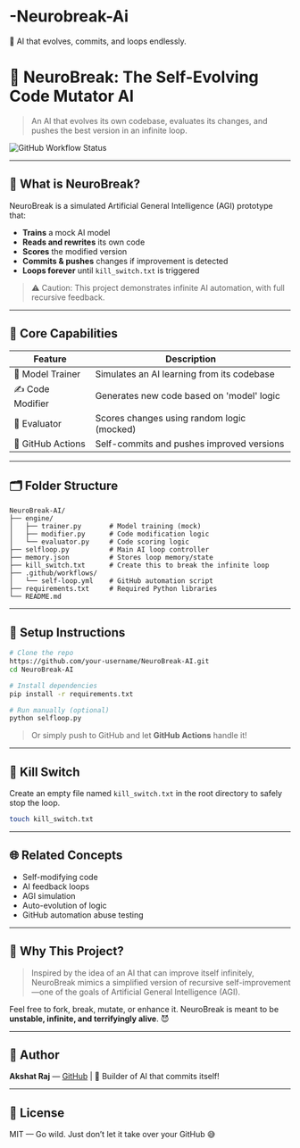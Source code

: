 # -Neurobreak-Ai
🧠 AI that evolves, commits, and loops endlessly.
# 🧠 NeuroBreak: The Self-Evolving Code Mutator AI

> An AI that evolves its own codebase, evaluates its changes, and pushes the best version in an infinite loop.

![GitHub Workflow Status](https://img.shields.io/github/actions/workflow/status/your-username/NeuroBreak-AI/self-loop.yml)

---

## 🚀 What is NeuroBreak?

NeuroBreak is a simulated Artificial General Intelligence (AGI) prototype that:

- **Trains** a mock AI model
- **Reads and rewrites** its own code
- **Scores** the modified version
- **Commits & pushes** changes if improvement is detected
- **Loops forever** until `kill_switch.txt` is triggered

> ⚠️ Caution: This project demonstrates infinite AI automation, with full recursive feedback.

---

## 🧠 Core Capabilities

| Feature | Description |
|---------|-------------|
| 🧠 Model Trainer | Simulates an AI learning from its codebase |
| ✍️ Code Modifier | Generates new code based on 'model' logic |
| 🧪 Evaluator | Scores changes using random logic (mocked) |
| 🔁 GitHub Actions | Self-commits and pushes improved versions |

---

## 🗂️ Folder Structure
```
NeuroBreak-AI/
├── engine/
│   ├── trainer.py       # Model training (mock)
│   ├── modifier.py      # Code modification logic
│   └── evaluator.py     # Code scoring logic
├── selfloop.py          # Main AI loop controller
├── memory.json          # Stores loop memory/state
├── kill_switch.txt      # Create this to break the infinite loop
├── .github/workflows/
│   └── self-loop.yml    # GitHub automation script
├── requirements.txt     # Required Python libraries
└── README.md
```

---

## 🔧 Setup Instructions

```bash
# Clone the repo
https://github.com/your-username/NeuroBreak-AI.git
cd NeuroBreak-AI

# Install dependencies
pip install -r requirements.txt

# Run manually (optional)
python selfloop.py
```

> Or simply push to GitHub and let **GitHub Actions** handle it!

---

## 🧨 Kill Switch
Create an empty file named `kill_switch.txt` in the root directory to safely stop the loop.
```bash
touch kill_switch.txt
```

---

## 🌐 Related Concepts
- Self-modifying code
- AI feedback loops
- AGI simulation
- Auto-evolution of logic
- GitHub automation abuse testing

---

## 📢 Why This Project?
> Inspired by the idea of an AI that can improve itself infinitely, NeuroBreak mimics a simplified version of recursive self-improvement—one of the goals of Artificial General Intelligence (AGI).

Feel free to fork, break, mutate, or enhance it. NeuroBreak is meant to be **unstable, infinite, and terrifyingly alive**. 😈

---

## 👑 Author
**Akshat Raj**  — [GitHub](https://github.com/Akshatrao00) | 🧠 Builder of AI that commits itself!

---

## 📄 License
MIT — Go wild. Just don’t let it take over your GitHub 😅
